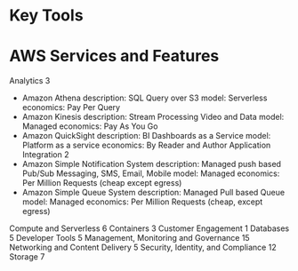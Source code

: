 # Key Tools
# AWS Services and Features
Analytics 3
- Amazon Athena
	description: SQL Query over S3
	model: Serverless
	economics: Pay Per Query
- Amazon Kinesis
	description: Stream Processing Video and Data
	model: Managed
	economics: Pay As You Go
- Amazon QuickSight
	description: BI Dashboards as a Service
	model: Platform as a service
	economics: By Reader and Author
Application Integration 2
- Amazon Simple Notification System
	description: Managed push based Pub/Sub Messaging, SMS, Email, Mobile
	model: Managed
	economics: Per Million Requests (cheap except egress)
- Amazon Simple Queue System
	description: Managed Pull based Queue
	model: Managed
	economics: Per Million Requests (cheap, except egress)

Compute and Serverless 6
Containers 3
Customer Engagement 1
Databases 5
Developer Tools 5
Management, Monitoring and Governance 15
Networking and Content Delivery 5
Security, Identity, and Compliance 12
Storage 7

